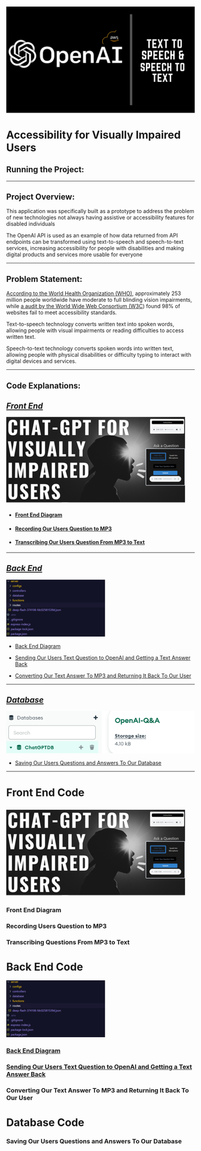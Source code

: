![openai3.png](https://github.com/djtoler/ChatBot--ChatGPT-AWS.Polly/blob/main/assets/openai3.png)

# Accessibility for Visually Impaired Users
  
## Running the Project:

---

## Project Overview:

This application was specifically built as a prototype to address the problem of new technologies not always having assistive or accessibility features for disabled individuals 

The OpenAI API is used as an example of how data returned from API endpoints can be transformed using text-to-speech and speech-to-text services, increasing accessibility for people with disabilities and making digital products and services more usable for everyone

---

## Problem Statement:

[According to the World Health Organization (WHO)](https://www.who.int/news-room/fact-sheets/detail/blindness-and-visual-impairment), approximately 253 million people worldwide have moderate to full blinding vision impairments, while [a audit by the World Wide Web Consortium (W3C](https://www.isemag.com/professional-development-leadership/article/14267164/98-of-websites-fail-to-comply-with-accessibility-requirements-for-people-with-disabilities)) found 98% of websites fail to meet accessibility standards.

Text-to-speech technology converts written text into spoken words, allowing people with visual impairments or reading difficulties to access written text.

Speech-to-text technology converts spoken words into written text, allowing people with physical disabilities or difficulty typing to interact with digital devices and services.

---

## **Code Explanations:**

## [***Front End***](#front-end-code)
![home.png](https://github.com/djtoler/ChatBot--ChatGPT-AWS.Polly/blob/main/assets/frontend-landing-page.png)
 
- #### [Front End Diagram ](#front-end-diagram)

- #### [Recording Our Users Question to MP3 ](#recording-users-question-to-mp3)

- #### [Transcribing Our Users Question From MP3 to Text ](#transcribing-questions-from-mp3-to-text)
---
## [***Back End***](#back-end-code)

![chatserver1](https://github.com/djtoler/ChatBot--ChatGPT-AWS.Polly/blob/main/assets/backend-directory-colored_1_51.png)

- [Back End Diagram ](#back-end-diagram)

- [Sending Our Users Text Question to OpenAI and Getting a Text Answer Back ](#sending-our-users-text-question-to-openai-and-getting-a-text-answer-back)

- [Converting Our Text Answer To MP3 and Returning It Back To Our User ](#converting-our-text-answer-to-mp3-and-returning-it-back-to-our-user)

---

## [***Database***](#database-code)

![chatserverdb2](https://github.com/djtoler/ChatBot--ChatGPT-AWS.Polly/blob/main/assets/backend-database-db-snapshot.PNG)

- [Saving Our Users Questions and Answers To Our Database ](#saving-our-users-questions-and-answers-to-our-database)

---

# Front End Code
![home.png](https://github.com/djtoler/ChatBot--ChatGPT-AWS.Polly/blob/main/assets/frontend-landing-page.png)
---

### Front End Diagram
### Recording Users Question to MP3
### Transcribing Questions From MP3 to Text

# Back End Code
![chatserver1](https://github.com/djtoler/ChatBot--ChatGPT-AWS.Polly/blob/main/assets/backend-directory-colored_1_51.png)

### [Back End Diagram](https://github.com/djtoler/ChatBot--ChatGPT-AWS.Polly/blob/main/assets/mds/Back%20End%20Diagram.md)
### [Sending Our Users Text Question to OpenAI and Getting a Text Answer Back](https://github.com/djtoler/ChatBot--ChatGPT-AWS.Polly/blob/main/assets/mds/Sending%20Our%20Users%20Text%20Question%20to%20OpenAI%20and%20Getting%20a%20Text%20Answer%20Back.md)
### Converting Our Text Answer To MP3 and Returning It Back To Our User

# Database Code
### Saving Our Users Questions and Answers To Our Database



